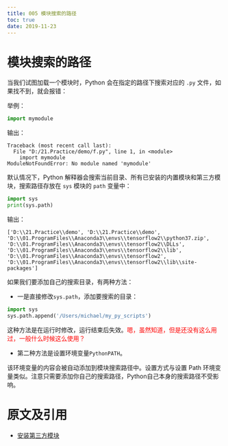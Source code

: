 ```yaml
---
title: 005 模块搜索的路径
toc: true
date: 2019-11-23
---
```


# 模块搜索的路径

当我们试图加载一个模块时，Python 会在指定的路径下搜索对应的 `.py` 文件，如果找不到，就会报错：

举例：

```py
import mymodule
```

输出：

```
Traceback (most recent call last):
  File "D:/21.Practice/demo/f.py", line 1, in <module>
    import mymodule
ModuleNotFoundError: No module named 'mymodule'
```

默认情况下，Python 解释器会搜索当前目录、所有已安装的内置模块和第三方模块，搜索路径存放在 `sys` 模块的 `path` 变量中：

```py
import sys
print(sys.path)
```

输出：

```
['D:\\21.Practice\\demo', 'D:\\21.Practice\\demo', 'D:\\01.ProgramFiles\\Anaconda3\\envs\\tensorflow2\\python37.zip', 'D:\\01.ProgramFiles\\Anaconda3\\envs\\tensorflow2\\DLLs', 'D:\\01.ProgramFiles\\Anaconda3\\envs\\tensorflow2\\lib', 'D:\\01.ProgramFiles\\Anaconda3\\envs\\tensorflow2', 'D:\\01.ProgramFiles\\Anaconda3\\envs\\tensorflow2\\lib\\site-packages']
```

如果我们要添加自己的搜索目录，有两种方法：

- 一是直接修改`sys.path`，添加要搜索的目录：

```py
import sys
sys.path.append('/Users/michael/my_py_scripts')
```

这种方法是在运行时修改，运行结束后失效。<span style="color:red;">嗯，虽然知道，但是还没有这么用过，一般什么时候这么使用？</span>

- 第二种方法是设置环境变量`PythonPATH`。

该环境变量的内容会被自动添加到模块搜索路径中。设置方式与设置 Path 环境变量类似。注意只需要添加你自己的搜索路径，Python自己本身的搜索路径不受影响。




# 原文及引用

- [安装第三方模块](https://www.liaoxuefeng.com/wiki/0014316089557264a6b348958f449949df42a6d3a2e542c000/00143186362353505516c5d4e38456fb225c18cc5b54ffb000)
